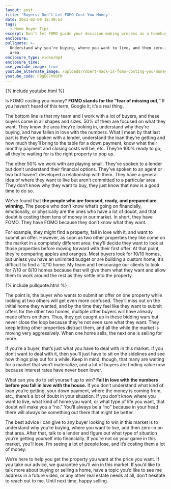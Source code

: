 ```yaml
---
layout: post
title: 'Buyers: Don’t Let FOMO Cost You Money'
date: 2021-02-09 18:49:53
tags:
  - Home Buyer Tips
excerpt: Don’t let FOMO guide your decision-making process as a homebuyer.
enclosure:
pullquote: >-
  Understand why you’re buying, where you want to live, and then zero-in on that
  area.
enclosure_type: video/mp4
enclosure_time:
use_youtube_image: true
youtube_alternate_image: /uploads/robert-mack-is-fomo-costing-you-money-yt.jpg
youtube_code: FBgEC7VVOFM
---
```


{% include youtube.html %}

Is FOMO costing you money? **FOMO stands for the “fear of missing out,”** If you haven’t heard of this term, Google it; it’s a real thing.&nbsp;

The bottom line is that my team and I work with a lot of buyers, and these buyers come in all shapes and sizes. 50% of them are focused on what they want. They know the area they’re looking in, understand why they’re buying, and have fallen in love with the numbers. What I mean by that last part is they’ve spoken with a lender, understand the loan they’re getting and how much they’ll bring to the table for a down payment, know what their monthly payment and closing costs will be, etc. They’re 100% ready to go; all they’re waiting for is the right property to pop up.&nbsp;

The other 50% we work with are playing small. They’ve spoken to a lender but don’t understand their financial options. They’ve spoken to an agent or two but haven’t developed a relationship with them. They have a general idea of where they want to live but aren’t committed to a particular area. They don’t know why they want to buy, they just know that now is a good time to do so.&nbsp;

We’ve found that **the people who are focused, ready, and prepared are winning.** The people who don’t know what’s going on financially, emotionally, or physically are the ones who have a lot of doubt, and that doubt is costing them tons of money in our market. In short, they have FOMO. They have FOMO because they don’t know what they want.&nbsp;

For example, they might find a property, fall in love with it, and want to submit an offer. However, as soon as two other properties they like come on the market in a completely different area, they’ll decide they want to look at those properties before moving forward with their first offer. At that point, they’re comparing apples and oranges. Most buyers look for 10/10 homes, but unless you have an unlimited budget or are building a custom home, it’s difficult to find a 10/10 home. My team and I encourage our clients to look for 7/10 or 8/10 homes because that will give them what they want and allow them to work around the rest as they settle into the property.

{% include pullquote.html %}

The point is, the buyer who wants to submit an offer on one property while looking at two others will get even more confused. They’ll miss out on the initial home they wanted, and by the time they feel like they want to submit offers for the other two homes, multiple other buyers will have already made offers on them. Thus, they get caught up in these bidding wars but never close the loop because they’re not even sure what they want. They keep letting other properties distract them, and all the while the market is moving very aggressively. When one home sells, the next one is selling for more.&nbsp;

If you’re a buyer, that’s just what you have to deal with in this market. If you don’t want to deal with it, then you’ll just have to sit on the sidelines and see how things play out for a while. Keep in mind, though, that many are waiting for a market that won’t materialize, and a lot of buyers are finding value now because interest rates have never been lower.&nbsp;

What can you do to set yourself up to win? **Fall in love with the numbers before you fall in love with the house.** If you don’t understand what kind of loan you’re getting, your down payment, where the money is coming from, etc., there’s a lot of doubt in your situation. If you don’t know where you want to live, what kind of home you want, or what type of life you want, that doubt will make you a “no.” You’ll always be a “no” because in your head there will always be something out there that might be better.&nbsp;

The best advice I can give to any buyer looking to win in this market is to understand why you’re buying, where you want to live, and then zero-in on that area. After that, talk to a lender and figure out what type of situation you’re getting yourself into financially. If you’re not on your game in this market, you’ll lose. I’m seeing a lot of people lose, and it’s costing them a lot of money.&nbsp;

We’re here to help you get the property you want at the price you want. If you take our advice, we guarantee you’ll win in this market. If you’d like to talk more about buying or selling a home, have a topic you’d like to see me address in a future video, or any other real estate needs at all, don’t hesitate to reach out to me. Until next time, happy selling.

